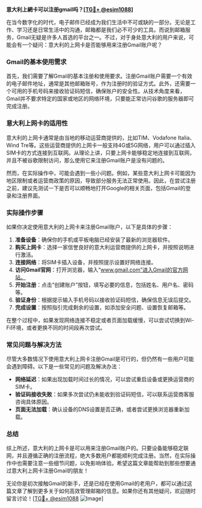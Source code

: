 **意大利上網卡可以注册gmail吗？[[TG💪+ @esim1088](https://t.me/s/esim1088)]**

在当今数字化的时代，电子邮件已经成为我们生活中不可或缺的一部分。无论是工作、学习还是日常生活中的沟通，邮箱都是我们必不可少的工具。而说到邮箱服务，Gmail无疑是许多人首选的平台之一。不过，对于身处意大利的用户来说，可能会有一个疑问：意大利的上网卡是否能够用来注册Gmail账户呢？

### Gmail的基本使用需求

首先，我们需要了解Gmail的基本注册和使用要求。注册Gmail账户需要一个有效的电子邮件地址，通常是其他邮箱账号，作为注册时的验证方式。此外，还需要一个可用的手机号码来接收验证码短信，确保账户的安全性。从技术角度来看，Gmail并不要求特定的国家或地区的网络环境，只要能正常访问谷歌的服务器即可完成注册。

### 意大利上网卡的适用性

意大利的上网卡通常是由当地的移动运营商提供的，比如TIM、Vodafone Italia、Wind Tre等。这些运营商提供的上网卡一般支持4G或5G网络，用户可以通过插入SIM卡的方式连接到互联网。从理论上讲，只要上网卡能够稳定地连接到互联网，并且不被谷歌限制访问，那么使用它来注册Gmail账户是没有问题的。

然而，在实际操作中，可能会遇到一些小问题。例如，某些意大利上网卡可能因为地区限制或者运营商政策的原因，导致部分服务无法正常使用。因此，在尝试注册之前，建议先测试一下是否可以顺畅地打开Google的相关页面，包括Gmail的登录和注册界面。

### 实际操作步骤

如果你决定使用意大利的上网卡来注册Gmail账户，以下是具体的步骤：

1. **准备设备**：确保你的手机或平板电脑已经安装了最新的浏览器软件。
2. **购买上网卡**：选择一家信誉良好的意大利运营商提供的上网卡，并按照说明进行激活。
3. **连接网络**：将SIM卡插入设备，并按照提示设置好网络连接。
4. **访问Gmail官网**：打开浏览器，输入“www.gmail.com”进入Gmail的官方网站。
5. **开始注册**：点击“创建账户”按钮，填写必要的信息，包括姓名、用户名、密码等。
6. **验证身份**：根据提示输入手机号码以接收验证码短信，确保信息无误后提交。
7. **完成设置**：按照指引完成剩余的设置，如添加安全问题、设置恢复邮箱等。

在整个过程中，如果发现网络连接不稳定或者页面加载缓慢，可以尝试切换到Wi-Fi环境，或者更换不同的时间段再次尝试。

### 常见问题与解决方法

尽管大多数情况下使用意大利上网卡注册Gmail是可行的，但仍然有一些用户可能会遇到障碍。以下是一些常见的问题及解决办法：

- **网络延迟**：如果出现加载时间过长的情况，可以尝试重启设备或更换运营商的SIM卡。
- **验证码接收失败**：如果多次尝试仍未能收到验证码短信，可以联系运营商客服咨询具体原因。
- **页面无法加载**：确认设备的DNS设置是否正确，或者尝试更换浏览器重新加载。

### 总结

综上所述，意大利的上网卡是可以用来注册Gmail账户的。只要设备能够稳定联网，并且遵循正确的注册流程，绝大多数用户都能顺利完成注册。当然，在实际操作中也需要注意一些细节问题，以免影响体验。希望这篇文章能帮助到那些想要通过意大利上网卡注册Gmail的朋友！

无论你是初次接触Gmail的新手，还是已经在使用Gmail的老用户，都可以通过这篇文章了解到更多关于如何高效管理邮箱的信息。如果你还有其他疑问，欢迎随时留言讨论！[[TG💪+ @esim1088](https://t.me/s/esim1088) ![Image](https://i.postimg.cc/4NQfJmqS/Snipaste-2025-05-13-00-14-12.png)]